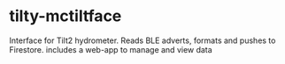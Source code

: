 # tilty-mctiltface
Interface for Tilt2 hydrometer. Reads BLE adverts, formats and pushes to Firestore. includes a web-app to manage and view data
